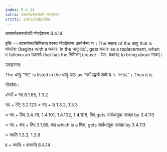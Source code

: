 ```yaml
---
index: 8.4.14
sutra: उपसर्गादसमासेऽपि णोपदेशस्य
vritti: satishabodha
---
```



 उपसर्गादसमासेऽपि णोपदेशस्‍य 8.4.14 


वृत्तिः --ः उपसर्गस्‍थान्निमित्तात् परस्‍य णोपदेशस्य धातोर्नस्‍य णः। The नकारः of the धातुः that is णोपदेशः (begins with a णकार: in the धातुपाठ:), gets णकारः as a replacement, when it follows an उपसर्गः that has the निमित्तम् (cause – रेफः, षकारः) to bring about णत्वम्। 


उदाहरणम्: 

The धातुः “नम्” is listed in the धातु-पाठः as “णमँ प्रह्वत्वे शब्दे च १. ११३६”। Thus it is 

णोपदेशः। 

√णमँ = नम् 6.1.65, 1.3.2 

नम् + लँट् 3.2.123 = नम् + ल् 1.3.2, 1.3.3 

= नम् + तिप् 3.4.78, 1.4.101, 1.4.102, 1.4.108, तिप् gets सार्वधातुक-सञ्ज्ञा by 3.4.113 

= नम् + शप् + तिप् 3.1.68, शप् which is a शित्, gets सार्वधातुक-सञ्ज्ञा by 3.4.113 

= नमति 1.3.3, 1.3.8 

प्र + नमति = प्रणमति 8.4.14 


